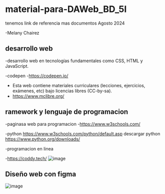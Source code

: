 # material-para-DAWeb_BD_5I
tenemos link de referencia mas documentos Agosto 2024

-Melany  Chairez 
 ## desarrollo web
 
 -desarrollo web en tecnologías fundamentales como CSS, HTML y JavaScript. 

 -codepen
 -https://codepen.io/

 
 - Esta web contiene materiales curriculares (lecciones, ejercicios, exámenes, etc) bajo licencias libres (CC-by-sa).
 - https://www.mclibre.org/

## ramework y lenguaje de programacion
-paginasa web para programacion
-https://www.w3schools.com/

-python https://www.w3schools.com/python/default.asp
descargar python https://www.python.org/downloads/

-programacion en linea

-https://coddy.tech/
![image](https://github.com/user-attachments/assets/6df82011-90e2-4246-bcaa-8e0587943b00)

## Diseño web con figma
![image](https://github.com/user-attachments/assets/103bf296-934b-431c-8ca0-953186765149)
